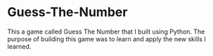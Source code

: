 # Guess-The-Number
This a game called Guess The Number that I built using Python. The purpose of building this game was to learn and apply the new skills I learned. 
